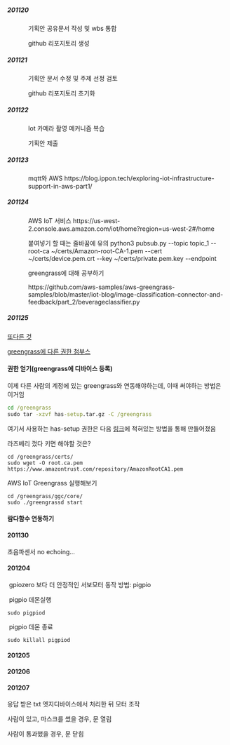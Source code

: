 

##### 201120

<ol>
    <ol>
        기획안 공유문서 작성 및 wbs 통합
    </ol>
    <ol>
         github 리포지토리 생성
    </ol>
</ol>



##### 201121

<ol>
    <ol>
        기획안 문서 수정 및 주제 선정 검토
    </ol>
    <ol>
         github 리포지토리 초기화
    </ol>
</ol>


##### 201122

<ol>
    <ol>
        Iot 카메라 촬영 메커니즘 복습
    </ol>
    <ol>
        기획안 제출
    </ol>
</ol>



##### 201123

<ol>
    <ol>
        mqtt와 AWS
        https://blog.ippon.tech/exploring-iot-infrastructure-support-in-aws-part1/
    </ol>
</ol>




##### 201124

<ol>
    <ol>
        AWS IoT 서비스
        https://us-west-2.console.aws.amazon.com/iot/home?region=us-west-2#/home
    </ol>
    <ol>
        붙여넣기 할 때는 줄바꿈에 유의
        python3 pubsub.py --topic topic_1 --root-ca ~/certs/Amazon-root-CA-1.pem --cert ~/certs/device.pem.crt --key ~/certs/private.pem.key --endpoint 
    </ol>
    <ol>
        greengrass에 대해 공부하기
    </ol>
    <ol>
        https://github.com/aws-samples/aws-greengrass-samples/blob/master/iot-blog/image-classification-connector-and-feedback/part_2/beverageclassifier.py
    </ol>
</ol>



##### 201125

[또다른 것](https://docs.aws.amazon.com/ko_kr/greengrass/latest/developerguide/gg-device-start.html)

[greengrass에 다른 권한 첨부스](https://docs.aws.amazon.com/greengrass/latest/developerguide/gg-device-start.html)

#### 권한 얻기(greengrass에 디바이스 등록)

이제 다른 사람의 계정에 있는 greengrass와 연동해야하는데, 이때 써야하는 방법은 이거임

```cmd
cd /greengrass
sudo tar -xzvf has-setup.tar.gz -C /greengrass
```

여기서 사용하는 has-setup 권한은 다음 [링크](https://docs.aws.amazon.com/ko_kr/greengrass/latest/developerguide/gg-config.html)에 적혀있는 방법을 통해 만들어졌음

라즈베리 껐다 키면 해야할 것은?

```
cd /greengrass/certs/
sudo wget -O root.ca.pem https://www.amazontrust.com/repository/AmazonRootCA1.pem
```

AWS IoT Greengrass 실행해보기

```
cd /greengrass/ggc/core/
sudo ./greengrassd start
```

#### 람다함수 연동하기



#### 201130

 초음파센서 no echoing...



#### 201204

​	gpiozero 보다 더 안정적인 서보모터 동작 방법: pigpio

​	pigpio 데몬실행

```linux
sudo pigpiod
```

​	pigpio 데몬 종료

```linux
sudo killall pigpiod
```



#### 201205

 

#### 201206



#### 201207

 응답 받은 txt 엣지디바이스에서 처리한 뒤 모터 조작

사람이 있고, 마스크를 썼을 경우, 문 열림

사람이 통과했을 경우, 문 닫힘




